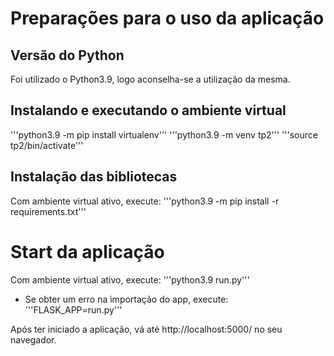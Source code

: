 # Preparações para o uso da aplicação

## Versão do Python
Foi utilizado o Python3.9, logo aconselha-se a utilização da mesma.

## Instalando e executando o ambiente virtual
'''python3.9 -m pip install virtualenv'''
'''python3.9 -m venv tp2'''
'''source tp2/bin/activate'''

## Instalação das bibliotecas
Com ambiente virtual ativo, execute:
'''python3.9 -m pip install -r requirements.txt'''

# Start da aplicação
Com ambiente virtual ativo, execute:
'''python3.9 run.py'''

- Se obter um erro na importação do app, execute:
'''FLASK_APP=run.py'''

Após ter iniciado a aplicação, vá até http://localhost:5000/ no seu navegador.